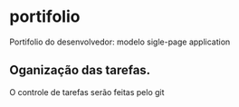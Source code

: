 # portifolio
Portifolio do desenvolvedor:  modelo sigle-page application 

## Oganização das tarefas.
O controle de tarefas serão feitas pelo git